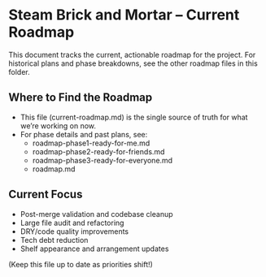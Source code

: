 # Steam Brick and Mortar – Current Roadmap

This document tracks the current, actionable roadmap for the project. For historical plans and phase breakdowns, see the other roadmap files in this folder.

## Where to Find the Roadmap
- This file (current-roadmap.md) is the single source of truth for what we’re working on now.
- For phase details and past plans, see:
  - roadmap-phase1-ready-for-me.md
  - roadmap-phase2-ready-for-friends.md
  - roadmap-phase3-ready-for-everyone.md
  - roadmap.md

## Current Focus
- Post-merge validation and codebase cleanup
- Large file audit and refactoring
- DRY/code quality improvements
- Tech debt reduction
- Shelf appearance and arrangement updates

(Keep this file up to date as priorities shift!)
